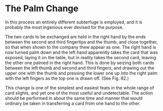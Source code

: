 # The Palm Change

In this process an entirely different subterfuge is employed, and it is probably the most ingenious ever devised for the purpose.

The two cards to be exchanged are held in the right hand by the ends between the second and third fingertips and the thumb, and close together, so that when shown to the company thew appear as one. The right hand is now turned palm down and the left hand apparently takes the card that was exposed, laying it on the table, but in reality takes the second card, leaving the other one palmed in the right hand. This is done by seizing both cards between the left thumb and second and third fingers, and drawing out the upper one with the thumb and pressing the lower one up into the right palm with the left fingers as the top one is drawn off. \(See Fig. 82.\)

This change is one of the simplest and easiest feats in the whole range of card slights, and yet one of the most useful and undetectable. The action should be performed in about the same time and manner that would ordinary be taken in transferring a card from one hand to the other.

